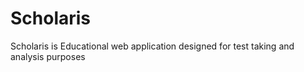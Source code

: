 # Scholaris
Scholaris is Educational web application designed for test taking and analysis purposes
